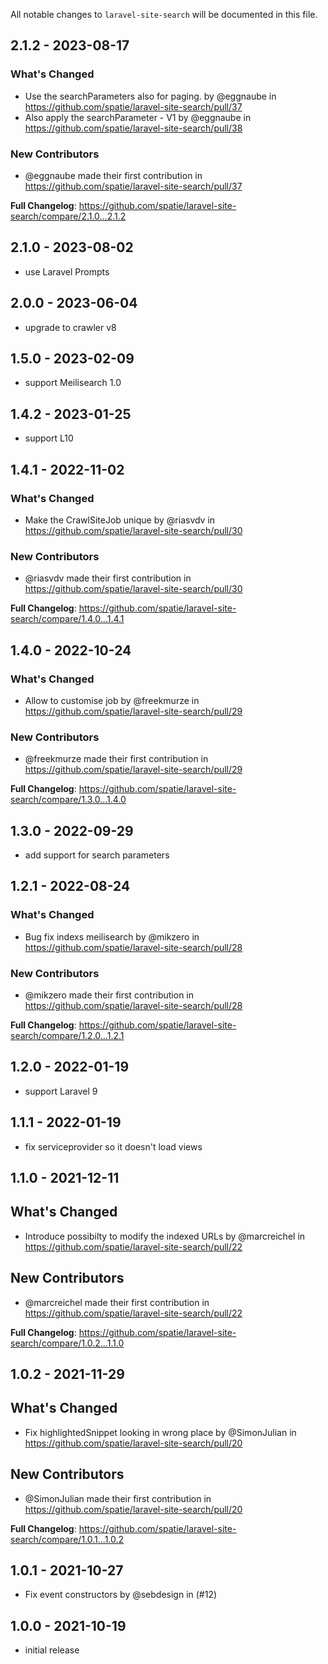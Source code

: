 All notable changes to `laravel-site-search` will be documented in this file.

## 2.1.2 - 2023-08-17

### What's Changed

- Use the searchParameters also for paging. by @eggnaube in https://github.com/spatie/laravel-site-search/pull/37
- Also apply the searchParameter - V1 by @eggnaube in https://github.com/spatie/laravel-site-search/pull/38

### New Contributors

- @eggnaube made their first contribution in https://github.com/spatie/laravel-site-search/pull/37

**Full Changelog**: https://github.com/spatie/laravel-site-search/compare/2.1.0...2.1.2

## 2.1.0 - 2023-08-02

- use Laravel Prompts

## 2.0.0 - 2023-06-04

- upgrade to crawler v8

## 1.5.0 - 2023-02-09

- support Meilisearch 1.0

## 1.4.2 - 2023-01-25

- support L10

## 1.4.1 - 2022-11-02

### What's Changed

- Make the CrawlSiteJob unique by @riasvdv in https://github.com/spatie/laravel-site-search/pull/30

### New Contributors

- @riasvdv made their first contribution in https://github.com/spatie/laravel-site-search/pull/30

**Full Changelog**: https://github.com/spatie/laravel-site-search/compare/1.4.0...1.4.1

## 1.4.0 - 2022-10-24

### What's Changed

- Allow to customise job by @freekmurze in https://github.com/spatie/laravel-site-search/pull/29

### New Contributors

- @freekmurze made their first contribution in https://github.com/spatie/laravel-site-search/pull/29

**Full Changelog**: https://github.com/spatie/laravel-site-search/compare/1.3.0...1.4.0

## 1.3.0 - 2022-09-29

- add support for search parameters

## 1.2.1 - 2022-08-24

### What's Changed

- Bug fix indexs meilisearch by @mikzero in https://github.com/spatie/laravel-site-search/pull/28

### New Contributors

- @mikzero made their first contribution in https://github.com/spatie/laravel-site-search/pull/28

**Full Changelog**: https://github.com/spatie/laravel-site-search/compare/1.2.0...1.2.1

## 1.2.0 - 2022-01-19

- support Laravel 9

## 1.1.1 - 2022-01-19

- fix serviceprovider so it doesn't load views

## 1.1.0 - 2021-12-11

## What's Changed

- Introduce possibilty to modify the indexed URLs by @marcreichel in https://github.com/spatie/laravel-site-search/pull/22

## New Contributors

- @marcreichel made their first contribution in https://github.com/spatie/laravel-site-search/pull/22

**Full Changelog**: https://github.com/spatie/laravel-site-search/compare/1.0.2...1.1.0

## 1.0.2 - 2021-11-29

## What's Changed

- Fix highlightedSnippet looking in wrong place by @SimonJulian in https://github.com/spatie/laravel-site-search/pull/20

## New Contributors

- @SimonJulian made their first contribution in https://github.com/spatie/laravel-site-search/pull/20

**Full Changelog**: https://github.com/spatie/laravel-site-search/compare/1.0.1...1.0.2

## 1.0.1 - 2021-10-27

- Fix event constructors by @sebdesign in (#12)

## 1.0.0 - 2021-10-19

- initial release
